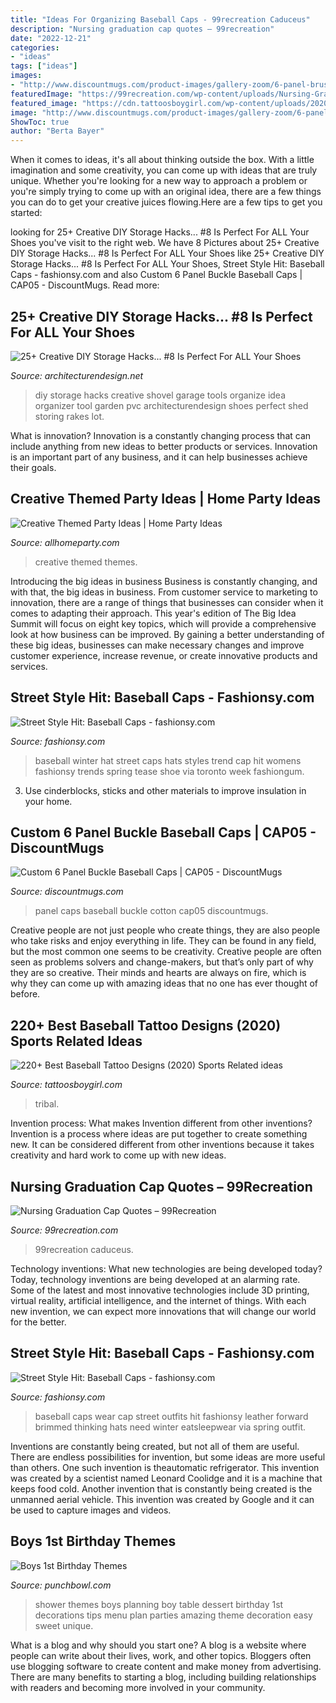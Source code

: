 ```yaml
---
title: "Ideas For Organizing Baseball Caps - 99recreation Caduceus"
description: "Nursing graduation cap quotes – 99recreation"
date: "2022-12-21"
categories:
- "ideas"
tags: ["ideas"]
images:
- "http://www.discountmugs.com/product-images/gallery-zoom/6-panel-brushed-cotton-constructed-caps-cap05-gallery-4.jpg"
featuredImage: "https://99recreation.com/wp-content/uploads/Nursing-Graduation-Cap-Quotes-2.jpg"
featured_image: "https://cdn.tattoosboygirl.com/wp-content/uploads/2020/03/baseball-tattoo-player-cross-bat-30.jpg"
image: "http://www.discountmugs.com/product-images/gallery-zoom/6-panel-brushed-cotton-constructed-caps-cap05-gallery-4.jpg"
ShowToc: true
author: "Berta Bayer"
---
```



When it comes to ideas, it's all about thinking outside the box. With a little imagination and some creativity, you can come up with ideas that are truly unique. Whether you're looking for a new way to approach a problem or you're simply trying to come up with an original idea, there are a few things you can do to get your creative juices flowing.Here are a few tips to get you started:

	

		
looking for 25+ Creative DIY Storage Hacks... #8 Is Perfect For ALL Your Shoes you've visit to the right web. We have 8 Pictures about 25+ Creative DIY Storage Hacks... #8 Is Perfect For ALL Your Shoes like 25+ Creative DIY Storage Hacks... #8 Is Perfect For ALL Your Shoes, Street Style Hit: Baseball Caps - fashionsy.com and also Custom 6 Panel Buckle Baseball Caps | CAP05 - DiscountMugs. Read more:
		
    
## 25+ Creative DIY Storage Hacks... #8 Is Perfect For ALL Your Shoes

<img loading=lazy src="http://cdn.architecturendesign.net/wp-content/uploads/2015/09/AD-Creative-DIY-Storage-Hacks-04.jpg" onerror="this.onerror=null;this.src='https://tse2.mm.bing.net/th?id=OIP.Mvew0qwCvoZ6H9I8NDydOAHaHL&amp;pid=15.1';" alt="25+ Creative DIY Storage Hacks... #8 Is Perfect For ALL Your Shoes">

_Source: architecturendesign.net_

>diy storage hacks creative shovel garage tools organize idea organizer tool garden pvc architecturendesign shoes perfect shed storing rakes lot. 

	

What is innovation?
Innovation is a constantly changing process that can include anything from new ideas to better products or services. Innovation is an important part of any business, and it can help businesses achieve their goals.

    
## Creative Themed Party Ideas | Home Party Ideas

<img loading=lazy src="http://allhomeparty.com/wp-content/uploads/2016/07/creative-themed-party-ideas.jpg" onerror="this.onerror=null;this.src='https://tse2.mm.bing.net/th?id=OIP.xHNlAVIdz0XVuASuTJ110QHaLH&amp;pid=15.1';" alt="Creative Themed Party Ideas | Home Party Ideas">

_Source: allhomeparty.com_

>creative themed themes. 

	

Introducing the big ideas in business
Business is constantly changing, and with that, the big ideas in business. From customer service to marketing to innovation, there are a range of things that businesses can consider when it comes to adapting their approach. 
This year's edition of The Big Idea Summit will focus on eight key topics, which will provide a comprehensive look at how business can be improved. By gaining a better understanding of these big ideas, businesses can make necessary changes and improve customer experience, increase revenue, or create innovative products and services.

    
## Street Style Hit: Baseball Caps - Fashionsy.com

<img loading=lazy src="http://fashionsy.com/wp-content/uploads/2014/10/World-Mastercard-Toronto-Fashion-Week-Canada-Spring-2014-baseball-cap-red-purse.jpg" onerror="this.onerror=null;this.src='https://tse3.mm.bing.net/th?id=OIP.frv3JiKpHWZ98mm6NzSgHwHaLH&amp;pid=15.1';" alt="Street Style Hit: Baseball Caps - fashionsy.com">

_Source: fashionsy.com_

>baseball winter hat street caps hats styles trend cap hit womens fashionsy trends spring tease shoe via toronto week fashiongum. 

	

3. Use cinderblocks, sticks and other materials to improve insulation in your home.

    
## Custom 6 Panel Buckle Baseball Caps | CAP05 - DiscountMugs

<img loading=lazy src="http://www.discountmugs.com/product-images/gallery-zoom/6-panel-brushed-cotton-constructed-caps-cap05-gallery-4.jpg" onerror="this.onerror=null;this.src='https://tse4.mm.bing.net/th?id=OIP.-oRgdISEwNnT6YMsoJJ3uAHaHa&amp;pid=15.1';" alt="Custom 6 Panel Buckle Baseball Caps | CAP05 - DiscountMugs">

_Source: discountmugs.com_

>panel caps baseball buckle cotton cap05 discountmugs. 

	

Creative people are not just people who create things, they are also people who take risks and enjoy everything in life. They can be found in any field, but the most common one seems to be creativity. Creative people are often seen as problems solvers and change-makers, but that’s only part of why they are so creative. Their minds and hearts are always on fire, which is why they can come up with amazing ideas that no one has ever thought of before.

    
## 220+ Best Baseball Tattoo Designs (2020) Sports Related Ideas

<img loading=lazy src="https://cdn.tattoosboygirl.com/wp-content/uploads/2020/03/baseball-tattoo-player-cross-bat-30.jpg" onerror="this.onerror=null;this.src='https://tse1.mm.bing.net/th?id=OIP.aLDUzELqRu_gKQhOD_lzDgHaND&amp;pid=15.1';" alt="220+ Best Baseball Tattoo Designs (2020) Sports Related ideas">

_Source: tattoosboygirl.com_

>tribal. 

	

Invention process: What makes Invention different from other inventions?
Invention is a process where ideas are put together to create something new. It can be considered different from other inventions because it takes creativity and hard work to come up with new ideas.

    
## Nursing Graduation Cap Quotes – 99Recreation

<img loading=lazy src="https://99recreation.com/wp-content/uploads/Nursing-Graduation-Cap-Quotes-2.jpg" onerror="this.onerror=null;this.src='https://tse1.mm.bing.net/th?id=OIP.J0Avsbh78Z8mWtzeIROGoAHaJ3&amp;pid=15.1';" alt="Nursing Graduation Cap Quotes – 99Recreation">

_Source: 99recreation.com_

>99recreation caduceus. 

	

Technology inventions: What new technologies are being developed today?
Today, technology inventions are being developed at an alarming rate. Some of the latest and most innovative technologies include 3D printing, virtual reality, artificial intelligence, and the internet of things. With each new invention, we can expect more innovations that will change our world for the better.

    
## Street Style Hit: Baseball Caps - Fashionsy.com

<img loading=lazy src="https://fashionsy.com/wp-content/uploads/2014/10/8378517964_a03c500f2b_o.jpg" onerror="this.onerror=null;this.src='https://tse1.mm.bing.net/th?id=OIP._xPHOfG1F7Pf2lcsWKwQhAHaLH&amp;pid=15.1';" alt="Street Style Hit: Baseball Caps - fashionsy.com">

_Source: fashionsy.com_

>baseball caps wear cap street outfits hit fashionsy leather forward brimmed thinking hats need winter eatsleepwear via spring outfit. 

	

Inventions are constantly being created, but not all of them are useful. There are endless possibilities for invention, but some ideas are more useful than others. One such invention is theautomatic refrigerator. This invention was created by a scientist named Leonard Coolidge and it is a machine that keeps food cold. Another invention that is constantly being created is the unmanned aerial vehicle. This invention was created by Google and it can be used to capture images and videos.

    
## Boys 1st Birthday Themes

<img loading=lazy src="http://www.punchbowl.com/gridfs/fs/56994f6e24e4b37922002288-1452887918" onerror="this.onerror=null;this.src='https://tse2.mm.bing.net/th?id=OIP.RFAZiJFIS-Liso9bacVJBwHaLH&amp;pid=15.1';" alt="Boys 1st Birthday Themes">

_Source: punchbowl.com_

>shower themes boys planning boy table dessert birthday 1st decorations tips menu plan parties amazing theme decoration easy sweet unique. 

	

What is a blog and why should you start one?
A blog is a website where people can write about their lives, work, and other topics. Bloggers often use blogging software to create content and make money from advertising. There are many benefits to starting a blog, including building relationships with readers and becoming more involved in your community.

